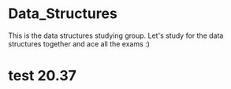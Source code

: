 # Data_Structures
This is the data structures studying group. Let's study for the data structures together and ace all the exams :) 

# test 20.37
